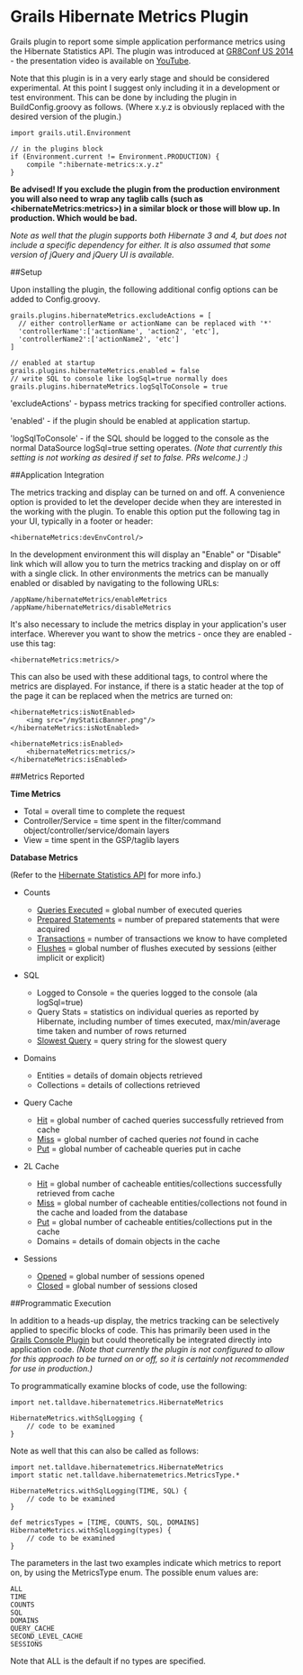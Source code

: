 Grails Hibernate Metrics Plugin
===============================

Grails plugin to report some simple application performance metrics using the Hibernate Statistics API.  The plugin was introduced at [GR8Conf US 2014](http://gr8conf.us) - the presentation video is available on [YouTube](https://www.youtube.com/watch?v=_cdb7zYNEFg).

Note that this plugin is in a very early stage and should be considered experimental.  At this point I suggest only including it in a development or test environment.  This can be done by including the plugin in BuildConfig.groovy as follows. (Where x.y.z is obviously replaced with the desired version of the plugin.)

    import grails.util.Environment

    // in the plugins block
    if (Environment.current != Environment.PRODUCTION) {
        compile ":hibernate-metrics:x.y.z"
    }
**Be advised!  If you exclude the plugin from the production environment you will also need to wrap any taglib calls (such as &lt;hibernateMetrics:metrics&gt;) in a similar block or those will blow up.  In production.  Which would be bad.**

*Note as well that the plugin supports both Hibernate 3 and 4, but does not include a specific dependency for either.  It is also assumed that some version of jQuery and jQuery UI is available.*


##Setup

Upon installing the plugin, the following additional config options can be added to Config.groovy.

    grails.plugins.hibernateMetrics.excludeActions = [
      // either controllerName or actionName can be replaced with '*'
      'controllerName':['actionName', 'action2', 'etc'],
      'controllerName2':['actionName2', 'etc']
    ]

    // enabled at startup
    grails.plugins.hibernateMetrics.enabled = false
    // write SQL to console like logSql=true normally does
    grails.plugins.hibernateMetrics.logSqlToConsole = true

'excludeActions' - bypass metrics tracking for specified controller actions.

'enabled' - if the plugin should be enabled at application startup.

'logSqlToConsole' - if the SQL should be logged to the console as the normal DataSource logSql=true setting operates.  *(Note that currently this setting is not working as desired if set to false. PRs welcome.) :)*


##Application Integration

The metrics tracking and display can be turned on and off.  A convenience option is provided to let the developer decide when they are interested in the working with the plugin.  To enable this option put the following tag in your UI, typically in a footer or header:

    <hibernateMetrics:devEnvControl/>

In the development environment this will display an "Enable" or "Disable" link which will allow you to turn the metrics tracking and display on or off with a single click.  In other environments the metrics can be manually enabled or disabled by navigating to the following URLs:

    /appName/hibernateMetrics/enableMetrics
    /appName/hibernateMetrics/disableMetrics


It's also necessary to include the metrics display in your application's user interface.  Wherever you want to show the metrics - once they are enabled - use this tag:

    <hibernateMetrics:metrics/>

This can also be used with these additional tags, to control where the metrics are displayed.  For instance, if there is a static header at the top of the page it can be replaced when the metrics are turned on:

    <hibernateMetrics:isNotEnabled>
        <img src="/myStaticBanner.png"/>
    </hibernateMetrics:isNotEnabled>

    <hibernateMetrics:isEnabled>
        <hibernateMetrics:metrics/>
    </hibernateMetrics:isEnabled>


##Metrics Reported

__Time Metrics__

- Total = overall time to complete the request
- Controller/Service = time spent in the filter/command object/controller/service/domain layers
- View = time spent in the GSP/taglib layers

__Database Metrics__

(Refer to the [Hibernate Statistics API](http://docs.jboss.org/hibernate/orm/3.2/api/org/hibernate/stat/Statistics.html) for more info.)

- Counts

  - [Queries Executed](http://docs.jboss.org/hibernate/orm/3.2/api/org/hibernate/stat/Statistics.html#getQueryExecutionCount()) = global number of executed queries
  - [Prepared Statements](http://docs.jboss.org/hibernate/orm/3.2/api/org/hibernate/stat/Statistics.html#getPrepareStatementCount()) = number of prepared statements that were acquired
  - [Transactions](http://docs.jboss.org/hibernate/orm/3.2/api/org/hibernate/stat/Statistics.html#getTransactionCount()) = number of transactions we know to have completed
  - [Flushes](http://docs.jboss.org/hibernate/orm/3.2/api/org/hibernate/stat/Statistics.html#getFlushCount()) = global number of flushes executed by sessions (either implicit or explicit)

- SQL

  - Logged to Console = the queries logged to the console (ala logSql=true)
  - Query Stats = statistics on individual queries as reported by Hibernate, including number of times executed, max/min/average time taken and number of rows returned
  - [Slowest Query](http://docs.jboss.org/hibernate/orm/3.2/api/org/hibernate/stat/Statistics.html#getQueryExecutionMaxTimeQueryString()) = query string for the slowest query

- Domains

  - Entities = details of domain objects retrieved
  - Collections = details of collections retrieved

- Query Cache

  - [Hit](http://docs.jboss.org/hibernate/orm/3.2/api/org/hibernate/stat/Statistics.html#getQueryCacheHitCount()) = global number of cached queries successfully retrieved from cache
  - [Miss](http://docs.jboss.org/hibernate/orm/3.2/api/org/hibernate/stat/Statistics.html#getQueryCacheMissCount()) = global number of cached queries *not* found in cache
  - [Put](http://docs.jboss.org/hibernate/orm/3.2/api/org/hibernate/stat/Statistics.html#getQueryCachePutCount()) = global number of cacheable queries put in cache

- 2L Cache

  - [Hit](http://docs.jboss.org/hibernate/orm/3.2/api/org/hibernate/stat/Statistics.html#getSecondLevelCacheHitCount()) = global number of cacheable entities/collections successfully retrieved from cache
  - [Miss](http://docs.jboss.org/hibernate/orm/3.2/api/org/hibernate/stat/Statistics.html#getSecondLevelCacheMissCount()) = global number of cacheable entities/collections not found in the cache and loaded from the database
  - [Put](http://docs.jboss.org/hibernate/orm/3.2/api/org/hibernate/stat/Statistics.html#getSecondLevelCachePutCount()) = global number of cacheable entities/collections put in the cache
  - Domains = details of domain objects in the cache

- Sessions

  - [Opened](http://docs.jboss.org/hibernate/orm/3.2/api/org/hibernate/stat/Statistics.html#getSessionOpenCount()) = global number of sessions opened
  - [Closed](http://docs.jboss.org/hibernate/orm/3.2/api/org/hibernate/stat/Statistics.html#getSessionCloseCount()) = global number of sessions closed

##Programmatic Execution

In addition to a heads-up display, the metrics tracking can be selectively applied to specific blocks of code.  This has primarily been used in the [Grails Console Plugin](http://grails.org/plugin/console) but could theoretically be integrated directly into application code.  *(Note that currently the plugin is not configured to allow for this approach to be turned on or off, so it is certainly not recommended for use in production.)*

To programmatically examine blocks of code, use the following:

    import net.talldave.hibernatemetrics.HibernateMetrics

    HibernateMetrics.withSqlLogging {
        // code to be examined
    }

Note as well that this can also be called as follows:

    import net.talldave.hibernatemetrics.HibernateMetrics
    import static net.talldave.hibernatemetrics.MetricsType.*

    HibernateMetrics.withSqlLogging(TIME, SQL) {
        // code to be examined
    }

    def metricsTypes = [TIME, COUNTS, SQL, DOMAINS]
    HibernateMetrics.withSqlLogging(types) {
        // code to be examined
    }

The parameters in the last two examples indicate which metrics to report on, by using the MetricsType enum.  The possible enum values are:

    ALL
    TIME
    COUNTS
    SQL
    DOMAINS
    QUERY_CACHE
    SECOND_LEVEL_CACHE
    SESSIONS

Note that ALL is the default if no types are specified.